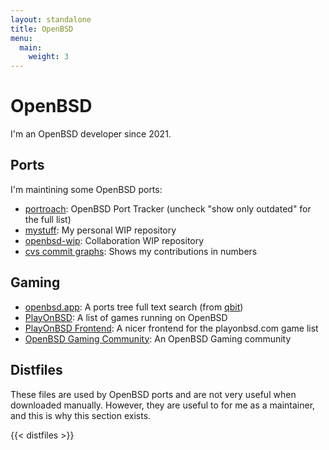 ```yaml
---
layout: standalone
title: OpenBSD
menu:
  main:
    weight: 3
---
```


# OpenBSD

I'm an OpenBSD developer since 2021.

## Ports

I'm maintining some OpenBSD ports:

- [portroach](https://portroach.openbsd.org/stefan%20hagen%20%3Csh+ports@codevoid.de%3E.html): OpenBSD Port Tracker (uncheck "show only outdated" for the full list)
- [mystuff](https://git.uugrn.org/sdk/mystuff): My personal WIP repository
- [openbsd-wip](https://github.com/jasperla/openbsd-wip): Collaboration WIP repository
- [cvs commit graphs](http://www.oxide.org/cvs/sdk.html): Shows my contributions in numbers

## Gaming

- [openbsd.app](https://openbsd.app): A ports tree full text search (from [qbit](https://deftly.net/))
- [PlayOnBSD](https://playonbsd.com): A list of games running on OpenBSD
- [PlayOnBSD Frontend](https://pobsd.chocolatines.org): A nicer frontend for the playonbsd.com game list
- [OpenBSD Gaming Community](https://www.reddit.com/r/openbsd_gaming): An OpenBSD Gaming community

## Distfiles

These files are used by OpenBSD ports and are not very useful when downloaded manually. However, they are useful to for me as a maintainer, and this is why this section exists.

{{< distfiles >}}
